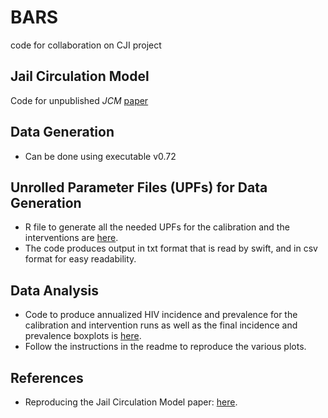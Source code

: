 # BARS
code for collaboration on CJI project
## Jail Circulation Model
Code for unpublished _JCM_ [paper](https://uchicago.box.com/s/2jqy4gv3khohqxgrjqllrd9c4eyg5pso)

## Data Generation
 - Can be done using executable v0.72

## Unrolled Parameter Files (UPFs) for Data Generation
 - R file to generate all the needed UPFs for the calibration and the interventions are [here](https://github.com/khanna7/BARS/tree/jcm-paper/transmission_model/swift_proj/data).
 - The code produces output in txt format that is read by swift, and in csv format for easy readability. 

## Data Analysis 
 - Code to produce annualized HIV incidence and prevalence for the calibration and intervention runs as well as the final incidence and prevalence boxplots is [here](https://github.com/khanna7/BARS/tree/jcm-paper/transmission_model/swift_proj/R). 
 - Follow the instructions in the readme to reproduce the various plots.

## References
 - Reproducing the Jail Circulation Model paper: [here](https://docs.google.com/document/d/1EPRCsISDPPzzIEecDm73_X3vh0W88izykLYFrzLQobQ/).
